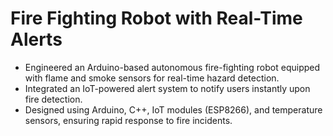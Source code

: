 #  Fire Fighting Robot with Real-Time Alerts
* Engineered an Arduino-based autonomous fire-fighting robot equipped with flame and smoke sensors for real-time hazard detection.
* Integrated an IoT-powered alert system to notify users instantly upon fire detection.
* Designed using Arduino, C++, IoT modules (ESP8266), and temperature sensors, ensuring rapid response to fire incidents.
